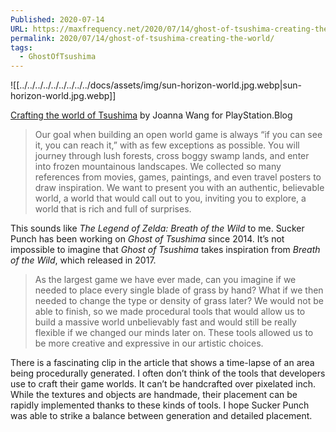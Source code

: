 ```yaml
---
Published: 2020-07-14
URL: https://maxfrequency.net/2020/07/14/ghost-of-tsushima-creating-the-world/
permalink: 2020/07/14/ghost-of-tsushima-creating-the-world/
tags:
  - GhostOfTsushima
---
```

![[../../../../../../../../../docs/assets/img/sun-horizon-world.jpg.webp|sun-horizon-world.jpg.webp]]

[Crafting the world of Tsushima](https://blog.playstation.com/2020/07/09/crafting-the-world-of-tsushima/) by Joanna Wang for PlayStation.Blog

> Our goal when building an open world game is always “if you can see it, you can reach it,” with as few exceptions as possible. You will journey through lush forests, cross boggy swamp lands, and enter into frozen mountainous landscapes. We collected so many references from movies, games, paintings, and even travel posters to draw inspiration. We want to present you with an authentic, believable world, a world that would call out to you, inviting you to explore, a world that is rich and full of surprises.

This sounds like *The Legend of Zelda: Breath of the Wild* to me. Sucker Punch has been working on *Ghost of Tsushima* since 2014. It’s not impossible to imagine that *Ghost of Tsushima* takes inspiration from *Breath of the Wild*, which released in 2017.

> As the largest game we have ever made, can you imagine if we needed to place every single blade of grass by hand? What if we then needed to change the type or density of grass later? We would not be able to finish, so we made procedural tools that would allow us to build a massive world unbelievably fast and would still be really flexible if we changed our minds later on. These tools allowed us to be more creative and expressive in our artistic choices.

There is a fascinating clip in the article that shows a time-lapse of an area being procedurally generated. I often don’t think of the tools that developers use to craft their game worlds. It can’t be handcrafted over pixelated inch. While the textures and objects are handmade, their placement can be rapidly implemented thanks to these kinds of tools. I hope Sucker Punch was able to strike a balance between generation and detailed placement.